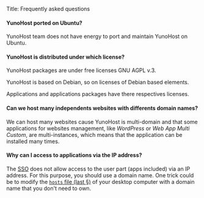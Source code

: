Title: Frequently asked questions

#### YunoHost ported on Ubuntu?
YunoHost team does not have energy to port and maintain YunoHost on Ubuntu.

#### YunoHost is distributed under which license?
YunoHost packages are under free licenses GNU AGPL v.3.

YunoHost is based on Debian, so on licenses of Debian based elements.

Applications and applications packages have there respectives licenses.

#### Can we host many independents websites with differents domain names?
We can host many websites cause YunoHost is multi-domain and that some applications for websites management, like *WordPress* or *Web App Multi Custom*, are multi-instances, which means that the application can be installed many times.

#### Why can I access to applications via the IP address?
The [SSO](https://github.com/Kloadut/SSOwat/) does not allow access to the user part (apps included) via an IP address. For this purpose, you should use a domain name. One trick could be to modify the [`hosts` file (last §)](dns_local_network_en) of your desktop computer with a domain name that you don't need to own.
